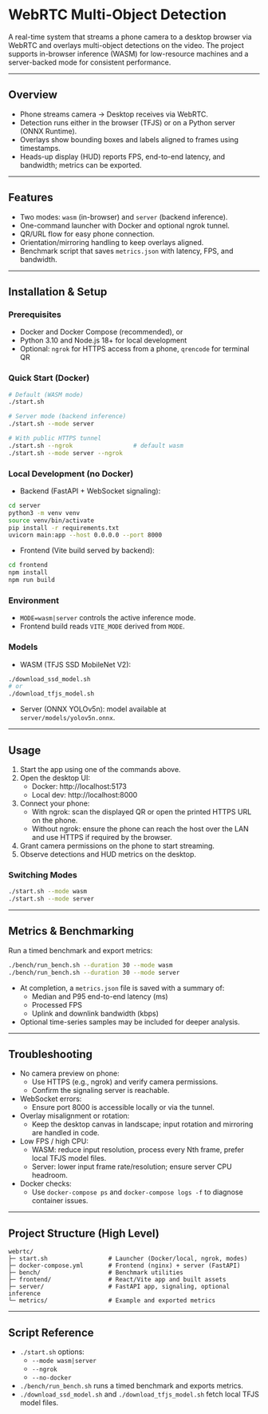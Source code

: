 # WebRTC Multi-Object Detection

A real-time system that streams a phone camera to a desktop browser via WebRTC and overlays multi-object detections on the video. The project supports in-browser inference (WASM) for low-resource machines and a server-backed mode for consistent performance.

---

## Overview
- Phone streams camera → Desktop receives via WebRTC.
- Detection runs either in the browser (TFJS) or on a Python server (ONNX Runtime).
- Overlays show bounding boxes and labels aligned to frames using timestamps.
- Heads-up display (HUD) reports FPS, end-to-end latency, and bandwidth; metrics can be exported.

---

## Features
- Two modes: `wasm` (in-browser) and `server` (backend inference).
- One-command launcher with Docker and optional ngrok tunnel.
- QR/URL flow for easy phone connection.
- Orientation/mirroring handling to keep overlays aligned.
- Benchmark script that saves `metrics.json` with latency, FPS, and bandwidth.

---

## Installation & Setup

### Prerequisites
- Docker and Docker Compose (recommended), or
- Python 3.10 and Node.js 18+ for local development
- Optional: `ngrok` for HTTPS access from a phone, `qrencode` for terminal QR

### Quick Start (Docker)
```bash
# Default (WASM mode)
./start.sh

# Server mode (backend inference)
./start.sh --mode server

# With public HTTPS tunnel
./start.sh --ngrok                 # default wasm
./start.sh --mode server --ngrok
```

### Local Development (no Docker)
- Backend (FastAPI + WebSocket signaling):
```bash
cd server
python3 -m venv venv
source venv/bin/activate
pip install -r requirements.txt
uvicorn main:app --host 0.0.0.0 --port 8000
```
- Frontend (Vite build served by backend):
```bash
cd frontend
npm install
npm run build
```

### Environment
- `MODE=wasm|server` controls the active inference mode.
- Frontend build reads `VITE_MODE` derived from `MODE`.

### Models
- WASM (TFJS SSD MobileNet V2):
```bash
./download_ssd_model.sh
# or
./download_tfjs_model.sh
```
- Server (ONNX YOLOv5n): model available at `server/models/yolov5n.onnx`.

---

## Usage
1. Start the app using one of the commands above.
2. Open the desktop UI:
   - Docker: http://localhost:5173
   - Local dev: http://localhost:8000
3. Connect your phone:
   - With ngrok: scan the displayed QR or open the printed HTTPS URL on the phone.
   - Without ngrok: ensure the phone can reach the host over the LAN and use HTTPS if required by the browser.
4. Grant camera permissions on the phone to start streaming.
5. Observe detections and HUD metrics on the desktop.

### Switching Modes
```bash
./start.sh --mode wasm
./start.sh --mode server
```

---

## Metrics & Benchmarking
Run a timed benchmark and export metrics:
```bash
./bench/run_bench.sh --duration 30 --mode wasm
./bench/run_bench.sh --duration 30 --mode server
```
- At completion, a `metrics.json` file is saved with a summary of:
  - Median and P95 end-to-end latency (ms)
  - Processed FPS
  - Uplink and downlink bandwidth (kbps)
- Optional time-series samples may be included for deeper analysis.

---

## Troubleshooting
- No camera preview on phone:
  - Use HTTPS (e.g., ngrok) and verify camera permissions.
  - Confirm the signaling server is reachable.
- WebSocket errors:
  - Ensure port 8000 is accessible locally or via the tunnel.
- Overlay misalignment or rotation:
  - Keep the desktop canvas in landscape; input rotation and mirroring are handled in code.
- Low FPS / high CPU:
  - WASM: reduce input resolution, process every Nth frame, prefer local TFJS model files.
  - Server: lower input frame rate/resolution; ensure server CPU headroom.
- Docker checks:
  - Use `docker-compose ps` and `docker-compose logs -f` to diagnose container issues.

---

## Project Structure (High Level)
```
webrtc/
├─ start.sh                 # Launcher (Docker/local, ngrok, modes)
├─ docker-compose.yml       # Frontend (nginx) + server (FastAPI)
├─ bench/                   # Benchmark utilities
├─ frontend/                # React/Vite app and built assets
├─ server/                  # FastAPI app, signaling, optional inference
└─ metrics/                 # Example and exported metrics
```

---

## Script Reference
- `./start.sh` options:
  - `--mode wasm|server`
  - `--ngrok`
  - `--no-docker`
- `./bench/run_bench.sh` runs a timed benchmark and exports metrics.
- `./download_ssd_model.sh` and `./download_tfjs_model.sh` fetch local TFJS model files.